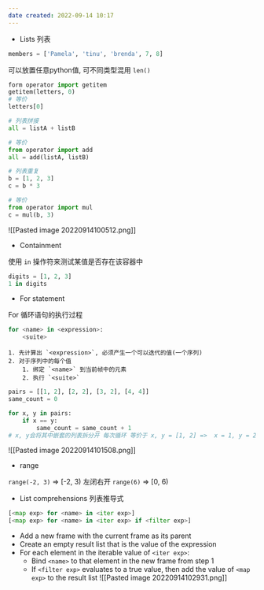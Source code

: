 ```yaml
---
date created: 2022-09-14 10:17
---
```


- Lists 列表

```python
members = ['Pamela', 'tinu', 'brenda', 7, 8]
```

可以放置任意python值, 可不同类型混用
`len()`

```python
form operator import getitem
getitem(letters, 0)
# 等价
letters[0]

# 列表拼接
all = listA + listB

# 等价
from operator import add
all = add(listA, listB)

# 列表重复
b = [1, 2, 3]
c = b * 3

# 等价
from operator import mul
c = mul(b, 3)
```

![[Pasted image 20220914100512.png]]

- Containment

使用 `in` 操作符来测试某值是否存在该容器中

```python
digits = [1, 2, 3]
1 in digits
```

- For statement

For 循环语句的执行过程

```python
for <name> in <expression>:
    <suite>
```

```
1. 先计算出 `<expression>`, 必须产生一个可以迭代的值(一个序列)
2. 对于序列中的每个值
	1. 绑定 `<name>` 到当前帧中的元素
	2. 执行 `<suite>`
```

```python
pairs = [[1, 2], [2, 2], [3, 2], [4, 4]]
same_count = 0

for x, y in pairs:
    if x == y:
        same_count = same_count + 1
# x, y会将其中嵌套的列表拆分开 每次循环 等价于 x, y = [1, 2] =>  x = 1, y = 2
```

![[Pasted image 20220914101508.png]]

- range

`range(-2, 3)` => [-2, 3) 左闭右开
`range(6)` => [0, 6)

- List comprehensions 列表推导式

```python
[<map exp> for <name> in <iter exp>]
[<map exp> for <name> in <iter exp> if <filter exp>]
```

-   Add a new frame with the current frame as its parent
-   Create an empty result list that is the value of the expression
-   For each element in the iterable value of `<iter exp>`:
    -   Bind `<name>` to that element in the new frame from step 1
    -   If `<filter exp>` evaluates to a true value, then add the value of `<map exp>` to the result list
![[Pasted image 20220914102931.png]]